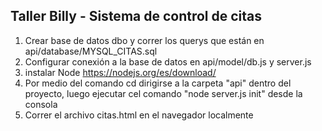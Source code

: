 ## Taller Billy - Sistema de control de citas

1. Crear base de datos dbo y correr los querys que están en api/database/MYSQL_CITAS.sql
2. Configurar conexión a la base de datos en api/model/db.js y server.js
3. instalar Node https://nodejs.org/es/download/
4. Por medio del comando cd dirigirse a la carpeta "api" dentro del proyecto, luego ejecutar cel comando "node server.js init" desde la consola
5. Correr el archivo citas.html en el navegador localmente

